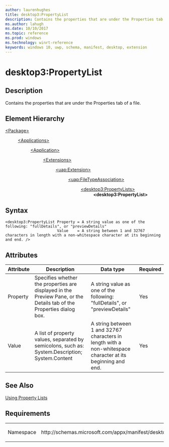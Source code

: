 ```yaml
---
author: laurenhughes
title: desktop3:PropertyList
description: Contains the properties that are under the Properties tab of a file.
ms.author: lahugh
ms.date: 10/10/2017
ms.topic: reference
ms.prod: windows
ms.technology: winrt-reference
keywords: windows 10, uwp, schema, manifest, desktop, extension 
---
```


# desktop3:PropertyList


## Description
Contains the properties that are under the Properties tab of a file.

## Element Hierarchy
<dl>
<dt><a href="element-package.md">&lt;Package&gt;</a></dt>
<dd>
<dl>
<dt><a href="element-applications.md">&lt;Applications&gt;</a></dt>
<dd>
<dl>
<dt><a href="element-application.md">&lt;Application&gt;</a></dt>
<dd>
<dl>
<dt><a href="element-1-extensions.md">&lt;Extensions&gt;</a></dt>
<dd>
<dl>
<dt><a href="element-uap-extension.md">&lt;uap:Extension&gt;</a></dt>
<dd>
<dl>
<dt><a href="element-uap-filetypeassociation.md">&lt;uap:FileTypeAssociation&gt;</a></dt>
<dd>
<dl>
<dt><a href="element-desktop3-PropertyLists.md">&lt;desktop3:PropertyLists&gt;</a></dt>
<dd><b>&lt;desktop3:PropertyList&gt;</b></dd>
</dl>
</dd>
</dl>
</dd>
</dl>
</dd>
</dl>
</dd>
</dl>
</dd>
</dl>
</dd>
</dl>


## Syntax
```syntax
<desktop3:PropertyList Property = A string value as one of the following: "fullDetails", or "previewDetails"
                       Value    = A string between 1 and 32767 characters in length with a non-whitespace character at its beginning and end. />
```

## Attributes
| Attribute | Description | Data type | Required |
|-----------|-------------|-----------|----------|
| Property | Specifies whether the properties are displayed in the Preview Pane, or the Details tab of the Properties dialog box. | A string value as one of the following: "fullDetails", or "previewDetails" | Yes |
| Value | A list of property values, separated by semicolons, such as: System.Description; System.Content | A string between 1 and 32767 characters in length with a non-whitespace character at its beginning and end. | Yes |

## See Also
[Using Property Lists](https://msdn.microsoft.com/library/windows/desktop/cc144133(v=vs.85).aspx)

## Requirements

<table>
<colgroup>
<col width="50%" />
<col width="50%" />
</colgroup>
<tbody>
<tr class="odd">
<td><p>Namespace</p></td>
<td><p>http://schemas.microsoft.com/appx/manifest/desktop/windows10/3</p></td>
</tr>
</tbody>
</table>